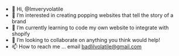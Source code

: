 - 👋 Hi, @Imveryvolatile
- 👀 I’m interested in creating popping websites that tell the story of a brand
- 🌱 I’m currently learning to code my own website to integrate with shopify
- 💞️ I’m looking to collaborate on anything you think would help!
- 📫 How to reach me ... email badlilvolatile@gmail.com 

<!---
Imveryvolatile/Imveryvolatile is a ✨ special ✨ repository because its `README.md` (this file) appears on your GitHub profile.
You can click the Preview link to take a look at your changes.
--->
